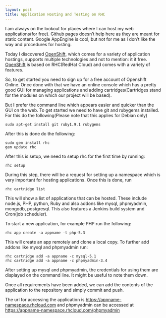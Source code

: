 ```yaml
---
layout: post
title: Application Hosting and Testing on RHC
---
```


I am always on the lookout for places where I can host my web applications(for free). Github pages doesn’t help here as they are meant for static content. Google AppEngine is cool, but not for me as I don’t like the way and procedures for hosting.

Today I discovered [OpenShift](https://openshift.com), which comes for a variety of application hostings, supports multiple technologies and not to mention: it it free. [OpenShift](https://openshift.com) is based on RHC(RedHat Cloud) and comes with a variety of features.

So, to get started you need to sign up for a free account of Openshift Online. Once done with that we have an online console which has a pretty good GUI for managing applications and adding cartridges(Cartridges stand for the modules on which our project will be based).

But I prefer the command line which appears easier and quicker than the GUI on the web. To get started we need to have git and rubygems installed. For this do the following(Please note that this applies for Debian only)

```
sudo apt-get install git ruby1.9.1 rubygems
```

After this is done do the following:

```
sudo gem install rhc
gem update rhc
```

After this is setup, we need to setup rhc for the first time by running:

```
rhc setup
```

During this step, there will be a request for setting up a namespace which is very important for hosting applications. Once this is done, run

```
rhc cartridge list
```

This will show a list of applications that can be hosted. These include node.js, PHP, python, Ruby and also addons like mysql, phpmyadmin, mongodb, postgresql. This also features a Jenkins build system and Cron(job scheduler).

To start a new application, for example PHP run the following:

```
rhc app create -a appname -t php-5.3
```

This will create an app remotely and clone a local copy. To further add addons like mysql and phpmyadmin run:

```
rhc cartridge add -a appname -c mysql-5.1
rhc cartridge add -a appname -c phpmyadmin-3.4
```

After setting up mysql and phpmyadmin, the credentials for using them are displayed on the command line. It might be useful to note them down.

Once all requirements have been added, we can add the contents of the application to the repository and simply commit and push.

The url for accessing the application is https://appname-namespace.rhcloud.com and phpmyadmin can be accessed at https://appname-namespace.rhcloud.com/phpmyadmin

